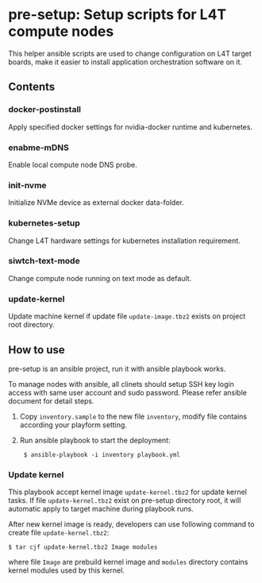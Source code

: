 pre-setup: Setup scripts for L4T compute nodes
==============================================

This helper ansible scripts are used to change configuration on L4T target boards, make it easier to install application orchestration software on it.


## Contents

### docker-postinstall
Apply specified docker settings for nvidia-docker runtime and kubernetes.

### enabme-mDNS
Enable local compute node DNS probe.

### init-nvme
Initialize NVMe device as external docker data-folder.

### kubernetes-setup
Change L4T hardware settings for kubernetes installation requirement.

### siwtch-text-mode
Change compute node running on text mode as default.

### update-kernel
Update machine kernel if update file `update-image.tbz2` exists on project root directory.

## How to use

pre-setup is an ansible project, run it with ansible playbook works.

To manage nodes with ansible, all clinets should setup SSH key login access with same user account and sudo password. Please refer ansible document for detail steps.

1. Copy `inventory.sample` to the new file `inventory`, modify file contains according your playform setting.
2. Run ansible playbook to start the deployment:

   ```=shell
    $ ansible-playbook -i inventory playbook.yml
   ```
### Update kernel

This playbook accept kernel image `update-kernel.tbz2` for update kernel tasks. If file `update-kernel.tbz2` exist on pre-setup directory root, it will automatic apply to target machine during playbook runs.

After new kernel image is ready, developers can use following command to create file `update-kernel.tbz2`:
```=shell
$ tar cjf update-kernel.tbz2 Image modules
```
where file `Image` are prebuild kernel image and `modules` directory contains kernel modules used by this kernel.